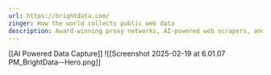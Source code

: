 ```yaml
---
url: https://brightdata.com/
zinger: How the world collects public web data
description: Award-winning proxy networks, AI-powered web scrapers, and business-ready datasets for download. Welcome to the internet’s most trusted web data platform.
---
```

[[AI Powered Data Capture]]
![[Screenshot 2025-02-19 at 6.01.07 PM_BrightData--Hero.png]]